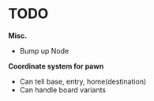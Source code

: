 # TODO

**Misc.**
- Bump up Node

**Coordinate system for pawn**
- Can tell base, entry, home(destination)
- Can handle board variants
